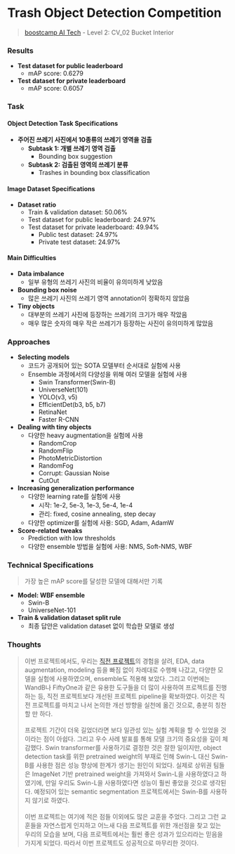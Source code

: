 # Trash Object Detection Competition

> [boostcamp AI Tech](https://boostcamp.connect.or.kr) - Level 2: CV_02 Bucket Interior

### Results

  * **Test dataset for public leaderboard**
    * mAP score: 0.6279
  * **Test dataset for private leaderboard**
    * mAP score: 0.6057

### Task

#### Object Detection Task Specifications

  * **주어진 쓰레기 사진에서 10종류의 쓰레기 영역을 검출**
    * **Subtask 1: 개별 쓰레기 영역 검출**
      * Bounding box suggestion
    * **Subtask 2: 검출된 영역의 쓰레기 분류**
      * Trashes in bounding box classification

#### Image Dataset Specifications

  * **Dataset ratio**
    * Train & validation dataset: 50.06%
    * Test dataset for public leaderboard: 24.97%
    * Test dataset for private leaderboard: 49.94%
      * Public test dataset: 24.97%
      * Private test dataset: 24.97%

#### Main Difficulties

  * **Data imbalance**
    * 일부 유형의 쓰레기 사진의 비율이 유의미하게 낮았음
  * **Bounding box noise**
    * 많은 쓰레기 사진의 쓰레기 영역 annotation이 정확하지 않았음
  * **Tiny objects**
    * 대부분의 쓰레기 사진에 등장하는 쓰레기의 크기가 매우 작았음
    * 매우 많은 숫자의 매우 작은 쓰레기가 등장하는 사진이 유의미하게 많았음

### Approaches

  * **Selecting models**
    * 코드가 공개되어 있는 SOTA 모델부터 순서대로 실험에 사용
    * Ensemble 과정에서의 다양성을 위해 여러 모델을 실험에 사용
      * Swin Transformer(Swin-B)
      * UniverseNet(101)
      * YOLO(v3, v5)
      * EfficientDet(b3, b5, b7)
      * RetinaNet
      * Faster R-CNN
  * **Dealing with tiny objects**
    * 다양한 heavy augmentation을 실험에 사용
      * RandomCrop
      * RandomFlip
      * PhotoMetricDistortion
      * RandomFog
      * Corrupt: Gaussian Noise
      * CutOut
  * **Increasing generalization performance**
    * 다양한 learning rate를 실험에 사용
      * 시작: 1e-2, 5e-3, 1e-3, 5e-4, 1e-4
      * 관리: fixed, cosine annealing, step decay
    * 다양한 optimizer를 실험에 사용: SGD, Adam, AdamW
  * **Score-related tweaks**
    * Prediction with low thresholds
    * 다양한 ensemble 방법을 실험에 사용: NMS, Soft-NMS, WBF

### Technical Specifications

> 가장 높은 mAP score를 달성한 모델에 대해서만 기록

  * **Model: WBF ensemble**
    * Swin-B
    * UniverseNet-101
  * **Train & validation dataset split rule**
    * 최종 답안은 validation dataset 없이 학습한 모델로 생성

### Thoughts

> 이번 프로젝트에서도, 우리는 [직전 프로젝트][image-classification-project]의 경험을 살려, EDA, data augmentation, modeling 등을 빠짐 없이 차례대로 수행해 나갔고, 다양한 모델을 실험에 사용하였으며, ensemble도 적용해 보았다. 그리고 이번에는 WandB나 FiftyOne과 같은 유용한 도구들을 더 많이 사용하여 프로젝트를 진행하는 등, 직전 프로젝트보다 개선된 프로젝트 pipeline을 확보하였다. 이것은 직전 프로젝트를 마치고 나서 논의한 개선 방향을 실천에 옮긴 것으로, 충분히 칭찬할 만 하다. <br><br>
> 프로젝트 기간이 더욱 길었더라면 보다 일관성 있는 실험 계획을 할 수 있었을 것이라는 점이 아쉽다. 그리고 우수 사례 발표를 통해 모델 크기의 중요성을 깊이 체감했다. Swin transformer를 사용하기로 결정한 것은 잘한 일이지만, object detection task를 위한 pretrained weight의 부재로 인해 Swin-L 대신 Swin-B를 사용한 점은 성능 향상에 한계가 생기는 원인이 되었다. 실제로 상위권 팀들은 ImageNet 기반 pretrained weight을 가져와서 Swin-L을 사용하였다고 하였기에, 만일 우리도 Swin-L을 사용하였다면 성능이 훨씬 좋았을 것으로 생각된다. 예정되어 있는 semantic segmentation 프로젝트에서는 Swin-B를 사용하지 않기로 하였다. <br><br>
> 이번 프로젝트는 여기에 적은 점들 이외에도 많은 교훈을 주었다. 그리고 그런 교훈들을 자연스럽게 인지하고 어느새 다음 프로젝트를 위한 개선점을 찾고 있는 우리의 모습을 보며, 다음 프로젝트에서는 훨씬 좋은 성과가 있으리라는 믿음을 가지게 되었다. 따라서 이번 프로젝트도 성공적으로 마무리한 것이다.

<!-- Link Definition -->
[image-classification-project]: https://github.com/boostcampaitech3/level1-image-classification-level1-cv-06
